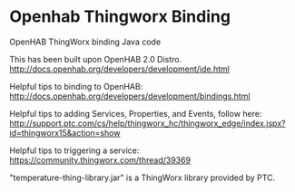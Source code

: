 # Openhab Thingworx Binding
OpenHAB ThingWorx binding Java code

This has been built upon OpenHAB 2.0 Distro.
http://docs.openhab.org/developers/development/ide.html

Helpful tips to binding to OpenHAB:
http://docs.openhab.org/developers/development/bindings.html

Helpful tips to adding Services, Properties, and Events, follow here:
http://support.ptc.com/cs/help/thingworx_hc/thingworx_edge/index.jspx?id=thingworx15&action=show

Helpful tips to triggering a service:
https://community.thingworx.com/thread/39369

"temperature-thing-library.jar" is a ThingWorx library provided by PTC.
